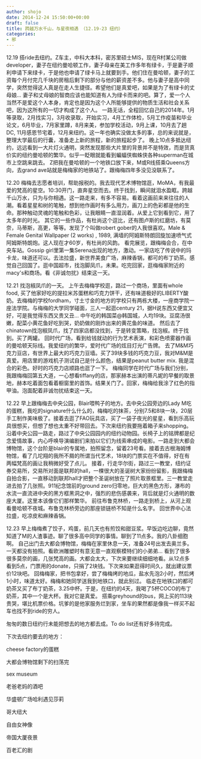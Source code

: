 ```yaml
---
author: shojo
date: 2014-12-24 15:50:00+00:00
draft: false
title: 跨越万水千山，与星夜相遇 （12.19-23 纽约）
categories:
- 邪
---
```


12.19
搭ride去纽约。Z车主，中科大本科，密苏里硕士MIS，现在R村某公司做developer，妻子在纽约曼哈顿工作，妻子母亲在美工作多年有绿卡，于是妻子顺利申请下来绿卡，于是他也申请了绿卡马上就要到手。他们住在曼哈顿，妻子的工资每个月付完几千块的房租后剩下的部分与他的薪资差不多。他与妻子是高中同学，突然觉得这人真是在走人生捷径。希望他们是真爱吧，如果是为了有绿卡的丈母娘... 妻子和丈母娘的智商应该也能知道有人为绿卡而来的吧。算了，爱一个人当然不是爱这个人本身，肯定也是因为这个人所能够提供的物质生活和社会关系吧，因为这所有的一切才构成了这个人。
一路无话，全程回忆自己的2014年。1月等录取，2月找实习，3月收录取，开始实习，4月工作体检，5月工作疫苗和毕业论文，6月毕业，7月家里蹲，8月来美，参加学校活动，9月上课，10月去了趟DC, 11月感恩节宅着，12月来纽约。这一年也确实没做太多的事，总的来说就是，整理大学最后的行囊，准备走上新的旅程，新的旅程起步了。
晚上10点多抵达纽约，远远看到一大片灯火通明，突然发现那些大片里的背景并不是特效，而是货真价实的纽约曼哈顿的繁华。似乎一眨眼就能看到蝙蝠侠蜘蛛侠各种superman在城市上空跳来跳去。
Z把我在曼哈顿的一个地铁口放下来，M或R线搭乘Queens方向，去grand ave站就是梅梅家的地铁站了。跟梅梅四年多没见没联系了。

12.20
梅梅去志愿者培训，帮助报税的。我去现代艺术博物馆逛，MoMA，有我最爱的梵高的星空。10:30开门，直奔星空而去。终于找到，瞬间就泪水盈眶。跨越千山万水，只为与你相遇。这一路走来，有多不容易。看着这画前来来往往的人潮。看着星星和树的笔触，想到他作画时有多么用力，画刀上的色彩都是他的生命。那种触动灵魂的笔触和色彩，让我眼睛一直湿润着。从爱上它到看到它，用了太多年的时光。
其它的一些作品，有杜尚这个逗比，还有图卢斯的红磨坊，有莫奈，马蒂斯，高更，等等。发现了个叫做robert gober的人我很喜欢。Male & Female Genital Wallpaper (2 works) , 1989, 满墙的阿姆斯特朗回旋加速喷气式阿姆斯特朗炮。这人现在才60岁，有杜尚的风韵。
看完展览，跟梅梅会合，在中央车站。Gossip girl里第一集Serena出现的地方，激动。一家店吃了传说中的玛卡龙，味道还可以。去法拉盛，新世界美食广场，麻辣香锅，都可的布丁奶茶。感觉自己回国了。逛中国超市，找泡脚凤爪，未果。吃完回家，逛梅梅家附近的macy's和商场。看《非诚勿扰》结束这一天。

12.21
找泡椒凤爪的一天。
上午去梅梅学校逛，路过一个商场，里面有whole food, 买了他家好吃的提拉米苏蛋糕和巧克力饼干，还有味道极好的LIBERTY酸奶。去梅梅的学校fordham，寸土寸金的地方的学校只有两栋大楼，一座商学院一座法学院。与梅梅的大学同学碰面，三人一起逛century 21，据H说东西又便宜又好，可是我觉得东西又贵又丑...
中午吃的韩国菜@韩国城，人均19块。豆腐汤很嫩，配菜小黄花鱼好吃到哭，奶奶做的刚炸出来的黄花鱼的味道。
然后去了chinatown找泡椒凤爪，找了四家店都没找到，于是转变策略，找泡椒。终于找到。买了两罐。
回时代广场，看到给钱就动的行为艺术表演，和彩色喷雾器作画的曼哈顿天际线。我爱纽约的繁华，爱时代广场的炫目灯光广告牌。
去了M&M巧克力豆店，有世界上最大的巧克力豆墙。买了39块多钱的巧克力豆，我对M&M是真爱。用店里的游戏机子测试自己是什么颜色，结果是peanut butter mix. 我是混合的彩色。好时的巧克力店顺路也逛了一下。
梅梅同学在时代广场与我们分别，我跟梅梅回第五大道，一心想看tiffany的店，那家赫本出演的蒂凡妮的早餐的取景地，赫本吃着面包看着橱窗里的首饰。结果关门了。回家，梅梅给我涂了红色的指甲油。泡面配着非诚勿扰结束这一天。

12.22
早上跟梅梅去中央公园，Blair喂鸭子的地方。去中央公园旁边的Lady M吃的蛋糕，我吃的signature什么什么的，梅梅吃的抹茶，分别7.5和8块一块，20层手工制作美味极了。接着去逛了FAO玩具店，买了一袋子夜光的星星，看到乐高玩具很想买，但想了想也太重不好带回去。下次来纽约我要拖着箱子来shopping。
沿着中央公园一路走，路过了中央公园园内的纽约动物园。长椅子上的铭牌都是纪念爱情故事，内心呼唤导演编剧们来拍以它们为线索串成的电影。一路走到大都会博物馆，这个台阶是blair的专属地，拍照留念，留着23号看。接着去古根海姆博物馆，看了几坨翔的我所不屑的所谓当代艺术，18块的门票实在不值得，好在有两幅梵高的画让我稍微好受了点儿。
接着，行走华尔街，路过三一教堂，纽约证券交易所，交易所对面是联邦的hall，一棵很大的圣诞树大家纷纷留影，我跟梅梅自拍合影，一直移动到联邦hall才把整个圣诞树放在了照片取景框里。三一教堂走进去拍了几张照。911纪念馆前的ground zero归零地，巨大的黑色方形，瀑布的水流一直流进中央的黑方框黑洞之中，强烈的悲伤感袭来，背后就是灯火通明的数座大厦。这里本该像它们那样繁华。
前往布鲁克林桥，一路走到桥上，从河上观看曼哈顿不夜城。布鲁克林桥旁边的那座锁链桥不知是什么名字。
回世界中心法拉盛，吃凉皮和麻辣香锅。

12.23
早上梅梅煮了饺子，鸡蛋，前几天也有煎饺和甜豆浆。早饭边吃边聊，竟然知道了M的人渣事迹。聊了很多高中同学的事情。聊到了11点多。我的八卦细胞啊。
自己出门去大都会博物馆，梅梅在家里休息一天，准备24号出发去奥兰多。
一天都没有拍照。看欧洲雕塑时有意无意一直观察模特们的小弟弟...
看到了很多很多莫奈的画，几张梵高的画。大都会太大，下次来要继续细细地看。从12点多看到5点，门票用的donate，只捐了2块钱。下次来如果逛得时间久，就出建议票价12块吧。
回梅梅家，把书包拿好，尝了梅梅烤的地瓜，盐水先泡2小时，然后烤1小时，味道太好。梅梅和她同学送我到地铁口，就此别过。
临走在地铁口的都可奶茶又买了布丁奶茶，3.25中杯。于是，在纽约的4天，我喝了5杯COCO的布丁奶茶，其中一个是大杯。我对它是真爱。
搭乘greyhound的bus，网上买的113块贵哭，堪比机票价格。坑爹的是他家服务烂到家，坐车的果然都是像我一样买不起车也找不到ride的穷人。

匆匆的数日纽约行未能把想去的地方都去成。To do list还有好多待完成。

下次去纽约要去的地方：

cheese factory的蛋糕

大都会博物馆剩下的扫荡完

sex museum

老爸老妈的酒吧

华盛顿广场哈利遇见莎莉

哥大纽大

自由女神像

帝国大厦夜景

百老汇的剧
